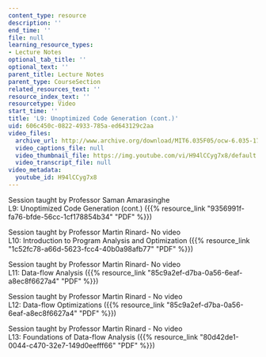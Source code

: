 ```yaml
---
content_type: resource
description: ''
end_time: ''
file: null
learning_resource_types:
- Lecture Notes
optional_tab_title: ''
optional_text: ''
parent_title: Lecture Notes
parent_type: CourseSection
related_resources_text: ''
resource_index_text: ''
resourcetype: Video
start_time: ''
title: 'L9: Unoptimized Code Generation (cont.)'
uid: 606c450c-0822-4933-785a-ed643129c2aa
video_files:
  archive_url: http://www.archive.org/download/MIT6.035F05/ocw-6.035-17oct2005-220k.mp4
  video_captions_file: null
  video_thumbnail_file: https://img.youtube.com/vi/H94lCCyg7x8/default.jpg
  video_transcript_file: null
video_metadata:
  youtube_id: H94lCCyg7x8
---
```


Session taught by Professor Saman Amarasinghe  
L9: Unoptimized Code Generation (cont.) ({{% resource_link "9356991f-fa76-bfde-56cc-1cf178854b34" "PDF" %}})

Session taught by Professor Martin Rinard- No video  
L10: Introduction to Program Analysis and Optimization ({{% resource_link "1c52fc78-a66d-5623-fcc4-40b0a98afb77" "PDF" %}})  
  
Session taught by Professor Martin Rinard- No video  
L11: Data-flow Analysis ({{% resource_link "85c9a2ef-d7ba-0a56-6eaf-a8ec8f6627a4" "PDF" %}})

Session taught by Professor Martin Rinard - No video  
L12: Data-flow Optimizations ({{% resource_link "85c9a2ef-d7ba-0a56-6eaf-a8ec8f6627a4" "PDF" %}})

Session taught by Professor Martin Rinard - No video  
L13: Foundations of Data-flow Analysis ({{% resource_link "80d42de1-0044-c470-32e7-149d0eefff66" "PDF" %}})
